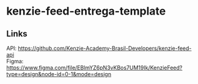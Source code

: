 # kenzie-feed-entrega-template

## Links 

API: https://github.com/Kenzie-Academy-Brasil-Developers/kenzie-feed-api \
Figma: https://www.figma.com/file/EBlmYZ6pN3vKBos7UM19Ik/KenzieFeed?type=design&node-id=0-1&mode=design
